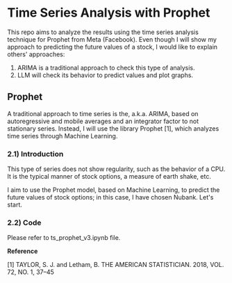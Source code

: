 
# Time Series Analysis with Prophet

This repo aims to analyze the results using the time series analysis technique for Prophet from Meta (Facebook).
Even though I will show my approach to predicting the future values of a stock, I would like to explain others' approaches:

1) ARIMA is a traditional approach to check this type of analysis.
2) LLM will check its behavior to predict values and plot graphs.

## Prophet

A traditional approach to time series is the, a.k.a. ARIMA, based on autoregressive and mobile averages and an integrator factor to not stationary series.
Instead, I will use the library Prophet [1], which analyzes time series through Machine Learning.

### 2.1) Introduction

This type of series does not show regularity, such as the behavior of a CPU. It is the typical manner of stock options, a measure of earth shake, etc.

I aim to use the Prophet model, based on Machine Learning, to predict the future values of stock options; in this case, I have chosen Nubank. Let's start.

### 2.2) Code

Please refer to ts_prophet_v3.ipynb file.

**Reference**

[1]  TAYLOR, S. J. and Letham, B. THE AMERICAN STATISTICIAN. 2018, VOL. 72, NO. 1, 37–45
